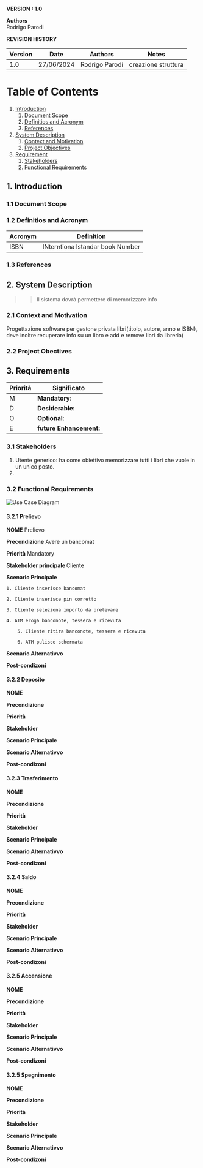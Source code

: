 **VERSION : 1.0**

**Authors**  
Rodrigo Parodi

**REVISION HISTORY**

| Version    | Date        | Authors      | Notes        |
| ----------- | ----------- | ----------- | ----------- |
| 1.0 | 27/06/2024 | Rodrigo Parodi| creazione struttura|

# Table of Contents

1. [Introduction](#p1)
	1. [Document Scope](#sp1.1)
	2. [Definitios and Acronym](#sp1.2) 
	3. [References](#sp1.3)
2. [System Description](#p2)
	1. [Context and Motivation](#sp2.1)
	2. [Project Objectives](#sp2.2)
3. [Requirement](#p3)
 	1. [Stakeholders](#sp3.1)
 	2. [Functional Requirements](#sp3.2)

  
  

<a name="p1"></a>

## 1. Introduction

<a name="sp1.1"></a>

### 1.1 Document Scope


<a name="sp1.2"></a>

### 1.2 Definitios and Acronym


| Acronym				| Definition | 
| ------------------------------------- | ----------- | 
| ISBN                                 | INterntiona lstandar book Number |

<a name="sp1.3"></a>

### 1.3 References 

<a name="p2"></a>

## 2. System Description
<a name="sp2.15"></a>
>>Il sistema dovrà permettere di memorizzare info 
### 2.1 Context and Motivation

<a name="sp2.2"></a>
Progettazione software per gestone privata libri(titolp, autore, anno e ISBN), 
deve inoltre recuperare info su un libro e add e remove libri da libreria)


### 2.2 Project Obectives 

<a name="p3"></a>

## 3. Requirements

| Priorità | Significato | 
| --------------- | ----------- | 
| M | **Mandatory:**   |
| D | **Desiderable:** |
| O | **Optional:**    |
| E | **future Enhancement:** |

<a name="sp3.1"></a>
### 3.1 Stakeholders
1. Utente generico: ha come obiettivo memorizzare tutti i libri che vuole in un unico posto.
2.  

<a name="sp3.2"></a>
### 3.2 Functional Requirements 

<a name="sp3.2"></a>
![Use Case Diagram](IMG/usecase.png)

#### 3.2.1 Prelievo
<b>NOME</b> Prelievo

<b>Precondizione</b> Avere un bancomat

<b>Priorità</b> Mandatory

<b>Stakeholder principale </b> Cliente

<b>Scenario Principale</b>

	1. Cliente inserisce bancomat

 	2. Cliente inserisce pin corretto

  	3. Cliente seleziona importo da prelevare
   
   	4. ATM eroga banconote, tessera e ricevuta
    
    	5. Cliente ritira banconote, tessera e ricevuta

     	6. ATM pulisce schermata

<b>Scenario Alternativvo</b>

<b>Post-condizoni</b>


<a name="sp3.2"></a>
#### 3.2.2 Deposito
<b>NOME</b>

<b>Precondizione</b>

<b>Priorità</b>

<b>Stakeholder</b>

<b>Scenario Principale</b>

<b>Scenario Alternativvo</b>

<b>Post-condizoni</b>

<a name="sp3.2"></a>
#### 3.2.3 Trasferimento
<b>NOME</b>

<b>Precondizione</b>

<b>Priorità</b>

<b>Stakeholder</b>

<b>Scenario Principale</b>

<b>Scenario Alternativvo</b>

<b>Post-condizoni</b>

<a name="sp3.2"></a>
#### 3.2.4 Saldo
<b>NOME</b>

<b>Precondizione</b>

<b>Priorità</b>

<b>Stakeholder</b>

<b>Scenario Principale</b>

<b>Scenario Alternativvo</b>

<b>Post-condizoni</b>

<a name="sp3.2"></a>
#### 3.2.5 Accensione
<b>NOME</b>

<b>Precondizione</b>

<b>Priorità</b>

<b>Stakeholder</b>

<b>Scenario Principale</b>

<b>Scenario Alternativvo</b>

<b>Post-condizoni</b>


<a name="sp3.2"></a>
#### 3.2.5 Spegnimento
<b>NOME</b>

<b>Precondizione</b>

<b>Priorità</b>

<b>Stakeholder</b>

<b>Scenario Principale</b>

<b>Scenario Alternativvo</b>

<b>Post-condizoni</b>

